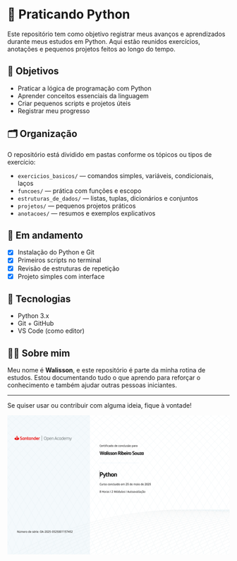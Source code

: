 # 🐍 Praticando Python

Este repositório tem como objetivo registrar meus avanços e aprendizados durante meus estudos em Python. Aqui estão reunidos exercícios, anotações e pequenos projetos feitos ao longo do tempo.

## 🧠 Objetivos

- Praticar a lógica de programação com Python
- Aprender conceitos essenciais da linguagem
- Criar pequenos scripts e projetos úteis
- Registrar meu progresso

## 🗂️ Organização

O repositório está dividido em pastas conforme os tópicos ou tipos de exercício:

- `exercicios_basicos/` — comandos simples, variáveis, condicionais, laços
- `funcoes/` — prática com funções e escopo
- `estruturas_de_dados/` — listas, tuplas, dicionários e conjuntos
- `projetos/` — pequenos projetos práticos
- `anotacoes/` — resumos e exemplos explicativos

## 🚀 Em andamento

- [x] Instalação do Python e Git
- [x] Primeiros scripts no terminal
- [x] Revisão de estruturas de repetição
- [x] Projeto simples com interface

## 📌 Tecnologias

- Python 3.x
- Git + GitHub
- VS Code (como editor)

## 🙋‍♂️ Sobre mim

Meu nome é **Walisson**, e este repositório é parte da minha rotina de estudos. Estou documentando tudo o que aprendo para reforçar o conhecimento e também ajudar outras pessoas iniciantes.

---

Se quiser usar ou contribuir com alguma ideia, fique à vontade!


![Certificado do Curso](./imagens/certificado.png)
